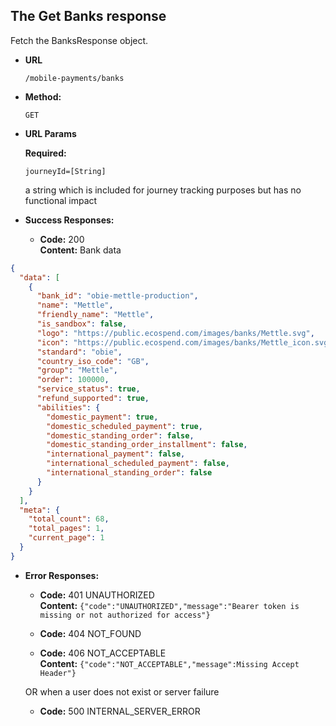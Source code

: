 The Get Banks response
----
Fetch the BanksResponse object.

* **URL**

  `/mobile-payments/banks`

* **Method:**

  `GET`

* **URL Params**

  **Required:**

  `journeyId=[String]`

  a string which is included for journey tracking purposes but has no functional impact

* **Success Responses:**

    * **Code:** 200 <br />
      **Content:** Bank data

```json
{
  "data": [
    {
      "bank_id": "obie-mettle-production",
      "name": "Mettle",
      "friendly_name": "Mettle",
      "is_sandbox": false,
      "logo": "https://public.ecospend.com/images/banks/Mettle.svg",
      "icon": "https://public.ecospend.com/images/banks/Mettle_icon.svg",
      "standard": "obie",
      "country_iso_code": "GB",
      "group": "Mettle",
      "order": 100000,
      "service_status": true,
      "refund_supported": true,
      "abilities": {
        "domestic_payment": true,
        "domestic_scheduled_payment": true,
        "domestic_standing_order": false,
        "domestic_standing_order_installment": false,
        "international_payment": false,
        "international_scheduled_payment": false,
        "international_standing_order": false
      }
    }
  ],
  "meta": {
    "total_count": 68,
    "total_pages": 1,
    "current_page": 1
  }
}
```

* **Error Responses:**

    * **Code:** 401 UNAUTHORIZED <br/>
      **Content:** `{"code":"UNAUTHORIZED","message":"Bearer token is missing or not authorized for access"}`

    * **Code:** 404 NOT_FOUND <br/>

    * **Code:** 406 NOT_ACCEPTABLE <br/>
      **Content:** `{"code":"NOT_ACCEPTABLE","message":Missing Accept Header"}`

  OR when a user does not exist or server failure

    * **Code:** 500 INTERNAL_SERVER_ERROR <br/>




